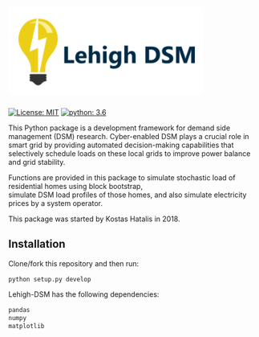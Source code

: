 
# ![](documents/dsm.png?raw=true "Icon")

[![License: MIT](https://img.shields.io/badge/License-MIT-blue.svg)](https://opensource.org/licenses/MIT)
[![python: 3.6](https://img.shields.io/badge/python-3.6-blue.svg)](https://www.python.org/downloads/release/python-360/)


This Python package is a development framework for demand side management (DSM) research. Cyber-enabled DSM 
plays a crucial role in smart grid by providing automated decision-making capabilities that selectively 
schedule loads on these local grids to improve power balance and grid stability. 

Functions are provided in this package to simulate stochastic load of residential homes using block bootstrap,  
 simulate DSM load profiles of those homes, and also simulate electricity prices by a system operator.

This package was started by Kostas Hatalis in 2018.

## Installation

Clone/fork this repository and then run:
```
python setup.py develop
```

Lehigh-DSM has the following dependencies:
```
pandas
numpy
matplotlib
```
